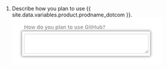 1. Describe how you plan to use {{ site.data.variables.product.prodname_dotcom }}.
 ![Description field for how you plan to use {{ site.data.variables.product.prodname_dotcom }}](/assets/images/help/education/purpose-for-github-education.png)

